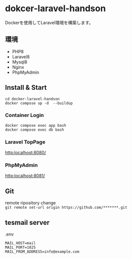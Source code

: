 # dokcer-laravel-handson

Dockerを使用してLaravel環境を構築します。

## 環境
- PHP8
- Laravel8
- Mysql8
- Nginx
- PhpMyAdmin

## Install & Start
`cd docker-laravel-handson`  
`docker compose up -d  --buildup `


### Container Login
`docker compose exec app bash`  
`docker compose exec db bash`  

### Laravel TopPage
[http:localhost:8080/](http:localhost:8080/)

### PhpMyAdmin  
[http:localhost:8081/](http:localhost:8081/)

## Git
remote ripository change  
`git remote set-url origin https://github.com/*******.git`

## tesmail server
.env 
```
MAIL_HOST=mail 
MAIL_PORT=1025 
MAIL_FROM_ADDRESS=info@example.com
```
